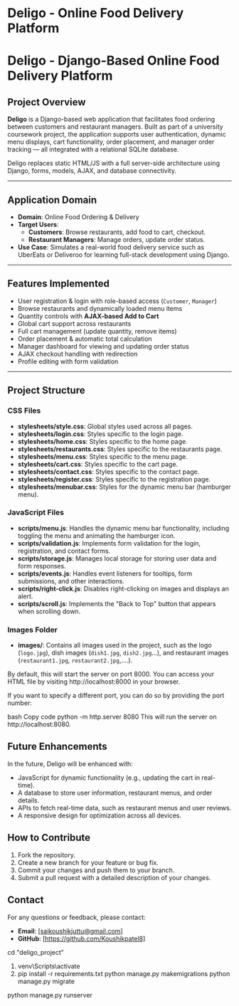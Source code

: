 # Deligo - Online Food Delivery Platform

# Deligo - Django-Based Online Food Delivery Platform

## Project Overview

**Deligo** is a Django-based web application that facilitates food ordering between customers and restaurant managers. Built as part of a university coursework project, the application supports user authentication, dynamic menu displays, cart functionality, order placement, and manager order tracking — all integrated with a relational SQLite database.

Deligo replaces static HTML/JS with a full server-side architecture using Django, forms, models, AJAX, and database connectivity.

---

## Application Domain

- **Domain**: Online Food Ordering & Delivery
- **Target Users**: 
  - **Customers**: Browse restaurants, add food to cart, checkout.
  - **Restaurant Managers**: Manage orders, update order status.
- **Use Case**: Simulates a real-world food delivery service such as UberEats or Deliveroo for learning full-stack development using Django.

---

## Features Implemented

- User registration & login with role-based access (`Customer`, `Manager`)
- Browse restaurants and dynamically loaded menu items
- Quantity controls with **AJAX-based Add to Cart**
- Global cart support across restaurants
- Full cart management (update quantity, remove items)
- Order placement & automatic total calculation
- Manager dashboard for viewing and updating order status
- AJAX checkout handling with redirection
- Profile editing with form validation

---

## Project Structure


### CSS Files
- **stylesheets/style.css**: Global styles used across all pages.
- **stylesheets/login.css**: Styles specific to the login page.
- **stylesheets/home.css**: Styles specific to the home page.
- **stylesheets/restaurants.css**: Styles specific to the restaurants page.
- **stylesheets/menu.css**: Styles specific to the menu page.
- **stylesheets/cart.css**: Styles specific to the cart page.
- **stylesheets/contact.css**: Styles specific to the contact page.
- **stylesheets/register.css**: Styles specific to the registration page.
- **stylesheets/menubar.css**: Styles for the dynamic menu bar (hamburger menu).

### JavaScript Files
- **scripts/menu.js**: Handles the dynamic menu bar functionality, including toggling the menu and animating the hamburger icon.
- **scripts/validation.js**: Implements form validation for the login, registration, and contact forms.
- **scripts/storage.js**: Manages local storage for storing user data and form responses.
- **scripts/events.js**: Handles event listeners for tooltips, form submissions, and other interactions.
- **scripts/right-click.js**: Disables right-clicking on images and displays an alert.
- **scripts/scroll.js**: Implements the "Back to Top" button that appears when scrolling down.

### Images Folder
- **images/**: Contains all images used in the project, such as the logo (`logo.jpg`), dish images (`dish1.jpg`, `dish2.jpg`...), and restaurant images (`restaurant1.jpg`, `restaurant2.jpg`,....).

By default, this will start the server on port 8000. You can access your HTML file by visiting http://localhost:8000 in your browser.

If you want to specify a different port, you can do so by providing the port number:

bash
Copy code
python -m http.server 8080
This will run the server on http://localhost:8080.


## Future Enhancements
In the future, Deligo will be enhanced with:
- JavaScript for dynamic functionality (e.g., updating the cart in real-time).
- A database to store user information, restaurant menus, and order details.
- APIs to fetch real-time data, such as restaurant menus and user reviews.
- A responsive design for optimization across all devices.

## How to Contribute
1. Fork the repository.
2. Create a new branch for your feature or bug fix.
3. Commit your changes and push them to your branch.
4. Submit a pull request with a detailed description of your changes.


## Contact
For any questions or feedback, please contact:
- **Email**: [saikoushikjuttu@gmail.com]
- **GitHub**: [https://github.com/Koushikpatel8]

cd "deligo_project"
1. venv\Scripts\activate
2. pip install -r requirements.txt
python manage.py makemigrations
python manage.py migrate



python manage.py runserver
